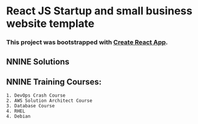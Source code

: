 # React JS Startup and small business website template

### This project was bootstrapped with [Create React App](https://github.com/facebook/create-react-app).

## NNINE Solutions

## NNINE Training Courses:
    1. DevOps Crash Course
    2. AWS Solution Architect Course
    3. Database Course
    4. RHEL
    4. Debian
